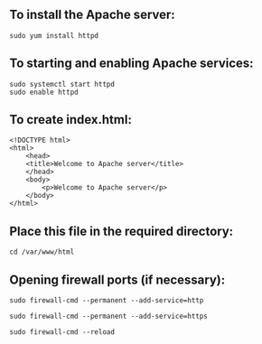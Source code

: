 ## To install the Apache server:
```
sudo yum install httpd 
```

## To starting and enabling Apache services:
```
sudo systemctl start httpd
sudo enable httpd
```

## To create index.html:
```
<!DOCTYPE html>
<html>
    <head>
    <title>Welcome to Apache server</title>
    </head>
    <body>
        <p>Welcome to Apache server</p>
    </body>
</html>
```

## Place this file in the required directory:
```
cd /var/www/html
```

## Opening firewall ports (if necessary):
```
sudo firewall-cmd --permanent --add-service=http
```
```
sudo firewall-cmd --permanent --add-service=https
```
```
sudo firewall-cmd --reload
```